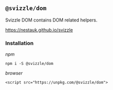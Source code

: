 ## `@svizzle/dom`

Svizzle DOM contains DOM related helpers.

https://nestauk.github.io/svizzle

### Installation

*npm*

`npm i -S @svizzle/dom`

*browser*

```
<script src="https://unpkg.com/@svizzle/dom">
```
